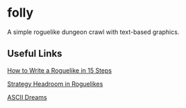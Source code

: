 # folly
A simple roguelike dungeon crawl with text-based graphics.

## Useful Links
[How to Write a Roguelike in 15 Steps](http://www.roguebasin.com/index.php?title=How_to_Write_a_Roguelike_in_15_Steps)

[Strategy Headroom in Roguelikes](http://nethack4.org/blog/strategy-headroom.html)

[ASCII Dreams](http://roguelikedeveloper.blogspot.com/)
